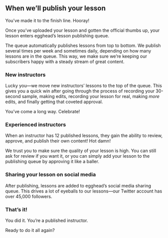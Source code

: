 ## When we’ll publish your lesson
You’ve made it to the finish line. Hooray!

Once you’ve uploaded your lesson and gotten the official thumbs up, your lesson enters egghead’s lesson publishing queue.

The queue automatically publishes lessons from top to bottom. We publish several times per week and sometimes daily, depending on how many lessons are in the queue. This way, we make sure we’re keeping our subscribers happy with a steady stream of great content.


### New instructors

Lucky you—we move new instructors’ lessons to the top of the queue. This gives you a quick win after going through the process of recording your 30-second sample, making edits, recording your lesson for real, making *more* edits, and finally getting that coveted approval.

You’ve come a long way. Celebrate!


### Experienced instructors

When an instructor has 12 published lessons, they gain the ability to review, approve, and publish their own content! Hot damn!

We trust you to make sure the quality of your lesson is high. You can still ask for review if you want it, or you can simply add your lesson to the publishing queue by approving it like a baller.


### Sharing your lesson on social media

After publishing, lessons are added to egghead’s social media sharing queue. This drives a lot of eyeballs to our lessons—our Twitter account has over 45,000 followers.


### That’s it!

You did it. You’re a published instructor.

Ready to do it all again?
